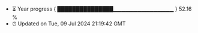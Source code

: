 - ⏳ Year progress { ███████████████▁▁▁▁▁▁▁▁▁▁▁▁▁▁▁ } 52.16 %
- ⏰ Updated on Tue, 09 Jul 2024 21:19:42 GMT

